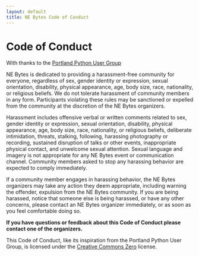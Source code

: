 ```yaml
---
layout: default
title: NE Bytes Code of Conduct
---
```

# Code of Conduct
    
With thanks to the [Portland Python User Group](https://www.meetup.com/pdxpython/pages/12061872/Code_of_Conduct/)
    
NE Bytes is dedicated to providing a harassment-free community for everyone, regardless of sex, gender identity or 
expression, sexual orientation, disability, physical appearance, age, body size, race, nationality, or religious 
beliefs. We do not tolerate harassment of community members in any form. Participants violating these rules may be 
sanctioned or expelled from the community at the discretion of the NE Bytes organizers.
    
Harassment includes offensive verbal or written comments related to sex, gender identity or expression, sexual 
orientation, disability, physical appearance, age, body size, race, nationality, or religious beliefs, deliberate 
intimidation, threats, stalking, following, harassing photography or recording, sustained disruption of talks or 
other events, inappropriate physical contact, and unwelcome sexual attention. Sexual language and imagery is not 
appropriate for any NE Bytes event or communication channel. Community members asked to stop any harassing behavior 
are expected to comply immediately.
    
If a community member engages in harassing behavior, the NE Bytes organizers may take any action they deem appropriate, 
including warning the offender, expulsion from the NE Bytes community. If you are being harassed, notice that someone 
else is being harassed, or have any other concerns, please contact an NE Bytes organizer immediately, or as soon as you 
feel comfortable doing so.
    
**If you have questions or feedback about this Code of Conduct please contact one of the organizers.**
    
This Code of Conduct, like its inspiration from the Portland Python User Group, is licensed 
under the [Creative Commons Zero](https://creativecommons.org/choose/zero/) license.
